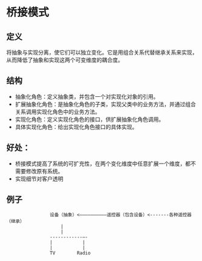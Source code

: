 # 桥接模式

## 定义
将抽象与实现分离，使它们可以独立变化。它是用组合关系代替继承关系来实现，从而降低了抽象和实现这两个可变维度的耦合度。

## 结构
+ 抽象化角色：定义抽象类，并包含一个对实现化对象的引用。
+ 扩展抽象化角色：是抽象化角色的子类，实现父类中的业务方法，并通过组合关系调用实现化角色中的业务方法。
+ 实现化角色：定义实现化角色的接口，供扩展抽象化角色调用。
+ 具体实现化角色：给出实现化角色接口的具体实现。

## 好处：
+ 桥接模式提高了系统的可扩充性，在两个变化维度中任意扩展一个维度，都不需要修改原有系统。
+ 实现细节对客户透明

## 例子
```
                设备（抽象）<——————————遥控器（包含设备）<-------各种遥控器（继承）  
                    |                    
                    |                       
                ------------—-  
                |           |  
                |           |   
                TV        Radio   
```